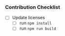 ### Contribution Checklist
- [ ] Update licenses
  - [ ] run `npm install`
  - [ ] run `npm run build`